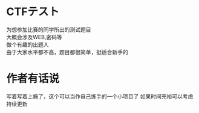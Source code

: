 # CTFテスト  
为想参加比赛的同学所出的测试题目  
大概会涉及WEB,密码等  
做个有趣的出题人  
由于大家水平都不高，题目都很简单，挺适合新手的  

# 作者有话说
写着写着上瘾了，这个可以当作自己练手的一个小项目了
如果时间充裕可以考虑持续更新
